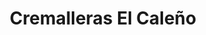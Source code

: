 ---
title: "Cremalleras El Caleño"
url: /san-cristobal-barrio-el-carmen/cremalleras-el-caleno/
shop: Autowerkstatt
---